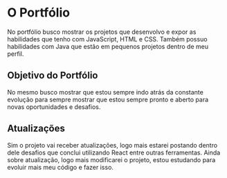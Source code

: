 # O Portfólio

No portfólio busco mostrar os projetos que desenvolvo e expor as habilidades que tenho com JavaScript, HTML e CSS.
Também possuo habilidades com Java que estão em pequenos projetos dentro de meu perfil.

## Objetivo do Portfólio

No mesmo busco mostrar que estou sempre indo atrás da constante evolução para sempre mostrar que estou sempre pronto e aberto para novas oportunidades e desafios.

## Atualizações

Sim o projeto vai receber atualizações, logo mais estarei postando dentro dele desafios que conclui utilizando React entre outras ferramentas.
Ainda sobre atualização, logo mais modificarei o projeto, estou estudando para evoluir mais meu código e fazer isso.
